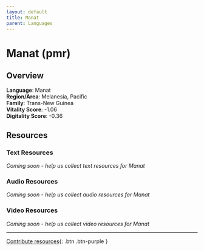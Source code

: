 ```yaml
---
layout: default
title: Manat
parent: Languages
---
```


# Manat (pmr)

## Overview

**Language**: Manat  
**Region/Area**: Melanesia, Pacific  
**Family**: Trans-New Guinea  
**Vitality Score**: -1.06  
**Digitality Score**: -0.36  

## Resources

### Text Resources
*Coming soon - help us collect text resources for Manat*

### Audio Resources
*Coming soon - help us collect audio resources for Manat*

### Video Resources
*Coming soon - help us collect video resources for Manat*

---

[Contribute resources](https://fairtrain.github.io/){: .btn .btn-purple }
